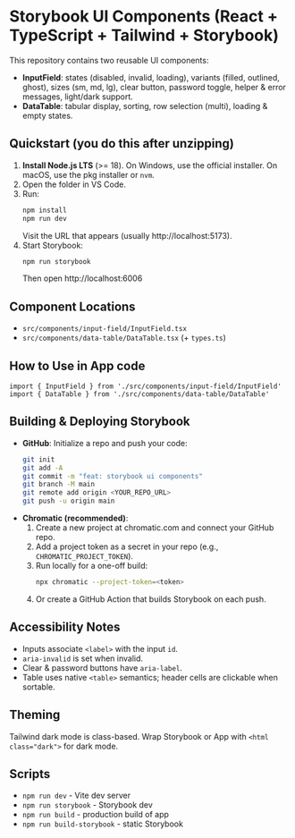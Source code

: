 # Storybook UI Components (React + TypeScript + Tailwind + Storybook)

This repository contains two reusable UI components:
- **InputField**: states (disabled, invalid, loading), variants (filled, outlined, ghost), sizes (sm, md, lg), clear button, password toggle, helper & error messages, light/dark support.
- **DataTable**: tabular display, sorting, row selection (multi), loading & empty states.

## Quickstart (you do this after unzipping)

1. **Install Node.js LTS** (>= 18). On Windows, use the official installer. On macOS, use the pkg installer or `nvm`.
2. Open the folder in VS Code.
3. Run:
   ```bash
   npm install
   npm run dev
   ```
   Visit the URL that appears (usually http://localhost:5173).
4. Start Storybook:
   ```bash
   npm run storybook
   ```
   Then open http://localhost:6006

## Component Locations
- `src/components/input-field/InputField.tsx`
- `src/components/data-table/DataTable.tsx` (+ `types.ts`)

## How to Use in App code
```tsx
import { InputField } from './src/components/input-field/InputField'
import { DataTable } from './src/components/data-table/DataTable'
```

## Building & Deploying Storybook
- **GitHub**: Initialize a repo and push your code:
  ```bash
  git init
  git add -A
  git commit -m "feat: storybook ui components"
  git branch -M main
  git remote add origin <YOUR_REPO_URL>
  git push -u origin main
  ```
- **Chromatic (recommended)**:
  1. Create a new project at chromatic.com and connect your GitHub repo.
  2. Add a project token as a secret in your repo (e.g., `CHROMATIC_PROJECT_TOKEN`).
  3. Run locally for a one-off build:
     ```bash
     npx chromatic --project-token=<token>
     ```
  4. Or create a GitHub Action that builds Storybook on each push.

## Accessibility Notes
- Inputs associate `<label>` with the input `id`.
- `aria-invalid` is set when invalid.
- Clear & password buttons have `aria-label`.
- Table uses native `<table>` semantics; header cells are clickable when sortable.

## Theming
Tailwind dark mode is class-based. Wrap Storybook or App with `<html class="dark">` for dark mode.

## Scripts
- `npm run dev` - Vite dev server
- `npm run storybook` - Storybook dev
- `npm run build` - production build of app
- `npm run build-storybook` - static Storybook
